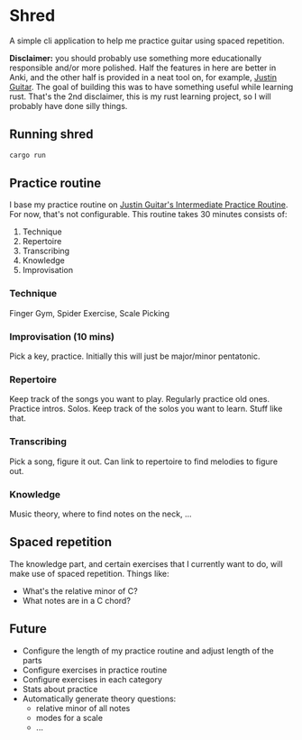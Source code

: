 # Shred

A simple cli application to help me practice guitar using spaced repetition.

**Disclaimer:** you should probably use something more educationally responsible and/or more polished. 
Half the features in here are better in Anki, and the other half is provided in a neat tool on,
for example, [Justin Guitar](justinguitar.com). The goal of building this was to have something
useful while learning rust. That's the 2nd disclaimer, this is my rust learning project, so I will
probably have done silly things. 

## Running shred

```bash
cargo run
```

## Practice routine

I base my practice routine on [Justin Guitar's Intermediate Practice Routine](https://www.justinguitar.com/guitar-lessons/intermediate-practice-routine-pc-502). For now, that's not configurable. This routine takes 30 minutes consists of:
1. Technique
2. Repertoire
3. Transcribing
4. Knowledge
5. Improvisation 

### Technique

Finger Gym, Spider Exercise, Scale Picking

### Improvisation (10 mins)

Pick a key, practice. Initially this will just be major/minor pentatonic. 

### Repertoire

Keep track of the songs you want to play. Regularly practice old ones. Practice intros. Solos. Keep track of the solos
you want to learn. Stuff like that.

### Transcribing

Pick a song, figure it out. Can link to repertoire to find melodies to figure out.

### Knowledge

Music theory, where to find notes on the neck, ...

## Spaced repetition

The knowledge part, and certain exercises that I currently want to do, will make use of spaced repetition. Things like:
- What's the relative minor of C?
- What notes are in a C chord?

## Future

- Configure the length of my practice routine and adjust length of the parts
- Configure exercises in practice routine
- Configure exercises in each category
- Stats about practice
- Automatically generate theory questions:
  - relative minor of all notes
  - modes for a scale 
  - ...


